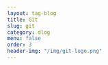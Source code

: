 ```yaml
---
layout: tag-blog
title: Git
slug: git
category: dlog
menu: false
order: 3
header-img: "/img/git-logo.png"
---
```

